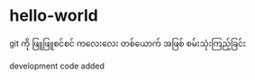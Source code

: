 # hello-world
git ကို ဖြူဖြူစင်စင် ကလေးလေး တစ်ယောက် အဖြစ် စမ်းသုံးကြည့်ခြင်း

development code added 
